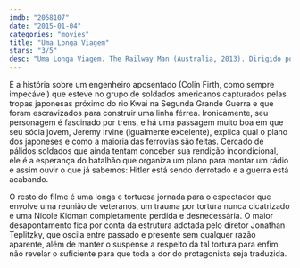 ```yaml
---
imdb: "2058107"
date: "2015-01-04"
categories: "movies"
title: "Uma Longa Viagem"
stars: "3/5"
desc: "Uma Longa Viagem. The Railway Man (Australia, 2013). Dirigido por Jonathan Teplitzky. Escrito por Frank Cottrell Boyce, Andy Paterson, Eric Lomax. Com Jeremy Irvine, Colin Firth, Stellan Skarsgård, Michael MacKenzie, Nicole Kidman, Jeffrey Daunton, Tanroh Ishida, Tom Stokes, Bryan Probets."
---
```

É a história sobre um engenheiro aposentado (Colin Firth, como sempre impecável) que esteve no grupo de soldados americanos capturados pelas tropas japonesas próximo do rio Kwai na Segunda Grande Guerra e que foram escravizados para construir uma linha férrea. Ironicamente, seu personagem é fascinado por trens, e há uma passagem muito boa em que seu sócia jovem, Jeremy Irvine (igualmente excelente), explica qual o plano dos japoneses e como a maioria das ferrovias são feitas. Cercado de pálidos soldados que ainda tentam conceber sua rendição incondicional, ele é a esperança do batalhão que organiza um plano para montar um rádio e assim ouvir o que já sabemos: Hitler está sendo derrotado e a guerra está acabando.

O resto do filme é uma longa e tortuosa jornada para o espectador que envolve uma reunião de veteranos, um trauma por tortura nunca cicatrizado e uma Nicole Kidman completamente perdida e desnecessária. O maior desapontamento fica por conta da estrutura adotada pelo diretor Jonathan Teplitzky, que oscila entre passado e presente sem qualquer razão aparente, além de manter o suspense a respeito da tal tortura para enfim não revelar o suficiente para que toda a dor do protagonista seja traduzida.
